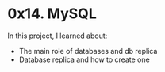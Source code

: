 # 0x14. MySQL
In this project, I learned about:
- The main role of databases and db replica
- Database replica and how to create one


